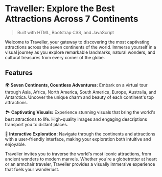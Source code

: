 # Traveller: Explore the Best Attractions Across 7 Continents

> Built with HTML, Bootstrap CSS, and JavaScript

Welcome to Traveller, your gateway to discovering the most captivating attractions across the seven continents of the world. Immerse yourself in a visual journey as you explore remarkable landmarks, natural wonders, and cultural treasures from every corner of the globe.

## Features

🌍 **Seven Continents, Countless Adventures:**
Embark on a virtual tour through Asia, Africa, North America, South America, Europe, Australia, and Antarctica. Uncover the unique charm and beauty of each continent's top attractions.

🏞️ **Captivating Visuals:**
Experience stunning visuals that bring the world's best attractions to life. High-quality images and engaging descriptions transport you to distant places.

🌆 **Interactive Exploration:**
Navigate through the continents and attractions with a user-friendly interface, making your exploration both intuitive and enjoyable.


Traveller invites you to traverse the world's most iconic attractions, from ancient wonders to modern marvels. Whether you're a globetrotter at heart or an armchair traveler, Traveller provides a visually immersive experience that fuels your wanderlust.
